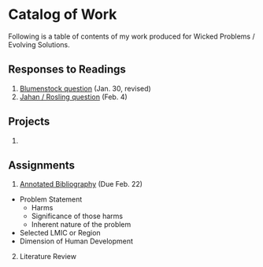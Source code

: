 # Catalog of Work

Following is a table of contents of my work produced for Wicked Problems / Evolving Solutions.

## Responses to Readings

1.  [Blumenstock question](https://wicked-problems.github.io/workshop/blumenstock) (Jan. 30, revised)
2.  [Jahan / Rosling question](https://wicked-problems.github.io/workshop/jahan_rosling) (Feb. 4)






## Projects

1.  

## Assignments

1.  [Annotated Bibliography](https://wicked-problems.github.io/workshop/annotated_bib) (Due Feb. 22)
  - Problem Statement
    - Harms
    - Significance of those harms
    - Inherent nature of the problem
  - Selected LMIC or Region
  - Dimension of Human Development
  
2.  Literature Review
